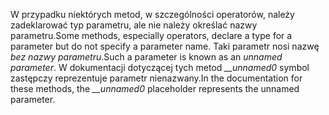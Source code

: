<span data-ttu-id="f164b-101">W przypadku niektórych metod, w szczególności operatorów, należy zadeklarować typ parametru, ale nie należy określać nazwy parametru.</span><span class="sxs-lookup"><span data-stu-id="f164b-101">Some methods, especially operators, declare a type for a parameter but do not specify a parameter name.</span></span> <span data-ttu-id="f164b-102">Taki parametr nosi nazwę *bez nazwy parametru*.</span><span class="sxs-lookup"><span data-stu-id="f164b-102">Such a parameter is known as an *unnamed parameter*.</span></span> <span data-ttu-id="f164b-103">W dokumentacji dotyczącej tych metod *__unnamed0* symbol zastępczy reprezentuje parametr nienazwany.</span><span class="sxs-lookup"><span data-stu-id="f164b-103">In the documentation for these methods, the *__unnamed0* placeholder represents the unnamed parameter.</span></span>